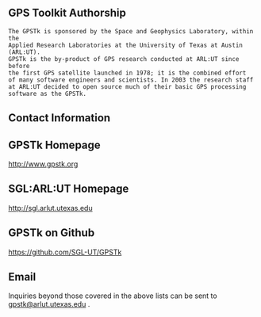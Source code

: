 GPS Toolkit Authorship 
------------------------------------------------------------------------------
    The GPSTk is sponsored by the Space and Geophysics Laboratory, within the
    Applied Research Laboratories at the University of Texas at Austin (ARL:UT).
    GPSTk is the by-product of GPS research conducted at ARL:UT since before
    the first GPS satellite launched in 1978; it is the combined effort
    of many software engineers and scientists. In 2003 the research staff
    at ARL:UT decided to open source much of their basic GPS processing
    software as the GPSTk.


Contact Information
------------------------------------------------------------------------------
   GPSTk Homepage
   ----------------------------
   http://www.gpstk.org

   SGL:ARL:UT Homepage
   ----------------------------
   http://sgl.arlut.utexas.edu

   GPSTk on Github
   ----------------------------
   https://github.com/SGL-UT/GPSTk
  
   Email
   ----------------------------
   Inquiries beyond those covered in the above lists can be sent to gpstk@arlut.utexas.edu .
